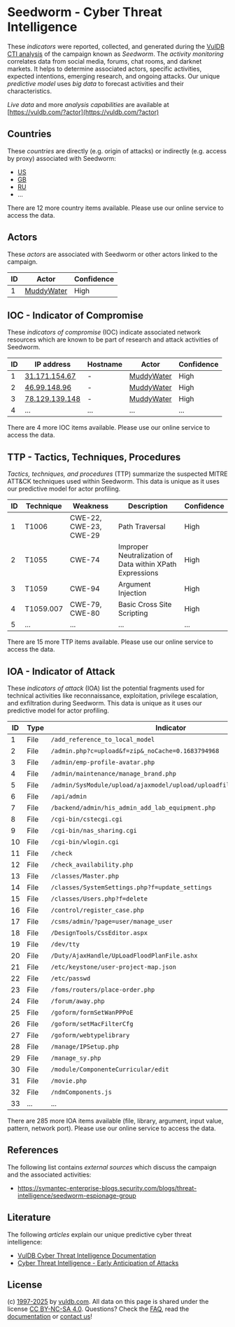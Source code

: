 # Seedworm - Cyber Threat Intelligence

These _indicators_ were reported, collected, and generated during the [VulDB CTI analysis](https://vuldb.com/?kb.cti) of the campaign known as _Seedworm_. The _activity monitoring_ correlates data from social media, forums, chat rooms, and darknet markets. It helps to determine associated actors, specific activities, expected intentions, emerging research, and ongoing attacks. Our unique _predictive model_ uses _big data_ to forecast activities and their characteristics.

_Live data_ and more _analysis capabilities_ are available at [https://vuldb.com/?actor](https://vuldb.com/?actor)

## Countries

These _countries_ are directly (e.g. origin of attacks) or indirectly (e.g. access by proxy) associated with Seedworm:

* [US](https://vuldb.com/?country.us)
* [GB](https://vuldb.com/?country.gb)
* [RU](https://vuldb.com/?country.ru)
* ...

There are 12 more country items available. Please use our online service to access the data.

## Actors

These _actors_ are associated with Seedworm or other actors linked to the campaign.

ID | Actor | Confidence
-- | ----- | ----------
1 | [MuddyWater](https://vuldb.com/?actor.muddywater) | High

## IOC - Indicator of Compromise

These _indicators of compromise_ (IOC) indicate associated network resources which are known to be part of research and attack activities of Seedworm.

ID | IP address | Hostname | Actor | Confidence
-- | ---------- | -------- | ----- | ----------
1 | [31.171.154.67](https://vuldb.com/?ip.31.171.154.67) | - | [MuddyWater](https://vuldb.com/?actor.muddywater) | High
2 | [46.99.148.96](https://vuldb.com/?ip.46.99.148.96) | - | [MuddyWater](https://vuldb.com/?actor.muddywater) | High
3 | [78.129.139.148](https://vuldb.com/?ip.78.129.139.148) | - | [MuddyWater](https://vuldb.com/?actor.muddywater) | High
4 | ... | ... | ... | ...

There are 4 more IOC items available. Please use our online service to access the data.

## TTP - Tactics, Techniques, Procedures

_Tactics, techniques, and procedures_ (TTP) summarize the suspected MITRE ATT&CK techniques used within Seedworm. This data is unique as it uses our predictive model for actor profiling.

ID | Technique | Weakness | Description | Confidence
-- | --------- | -------- | ----------- | ----------
1 | T1006 | CWE-22, CWE-23, CWE-29 | Path Traversal | High
2 | T1055 | CWE-74 | Improper Neutralization of Data within XPath Expressions | High
3 | T1059 | CWE-94 | Argument Injection | High
4 | T1059.007 | CWE-79, CWE-80 | Basic Cross Site Scripting | High
5 | ... | ... | ... | ...

There are 15 more TTP items available. Please use our online service to access the data.

## IOA - Indicator of Attack

These _indicators of attack_ (IOA) list the potential fragments used for technical activities like reconnaissance, exploitation, privilege escalation, and exfiltration during Seedworm. This data is unique as it uses our predictive model for actor profiling.

ID | Type | Indicator | Confidence
-- | ---- | --------- | ----------
1 | File | `/add_reference_to_local_model` | High
2 | File | `/admin.php?c=upload&f=zip&_noCache=0.1683794968` | High
3 | File | `/admin/emp-profile-avatar.php` | High
4 | File | `/admin/maintenance/manage_brand.php` | High
5 | File | `/admin/SysModule/upload/ajaxmodel/upload/uploadfilepath/sysmodule_1` | High
6 | File | `/api/admin` | Medium
7 | File | `/backend/admin/his_admin_add_lab_equipment.php` | High
8 | File | `/cgi-bin/cstecgi.cgi` | High
9 | File | `/cgi-bin/nas_sharing.cgi` | High
10 | File | `/cgi-bin/wlogin.cgi` | High
11 | File | `/check` | Low
12 | File | `/check_availability.php` | High
13 | File | `/classes/Master.php` | High
14 | File | `/classes/SystemSettings.php?f=update_settings` | High
15 | File | `/classes/Users.php?f=delete` | High
16 | File | `/control/register_case.php` | High
17 | File | `/csms/admin/?page=user/manage_user` | High
18 | File | `/DesignTools/CssEditor.aspx` | High
19 | File | `/dev/tty` | Medium
20 | File | `/Duty/AjaxHandle/UpLoadFloodPlanFile.ashx` | High
21 | File | `/etc/keystone/user-project-map.json` | High
22 | File | `/etc/passwd` | Medium
23 | File | `/foms/routers/place-order.php` | High
24 | File | `/forum/away.php` | High
25 | File | `/goform/formSetWanPPPoE` | High
26 | File | `/goform/setMacFilterCfg` | High
27 | File | `/goform/webtypelibrary` | High
28 | File | `/manage/IPSetup.php` | High
29 | File | `/manage_sy.php` | High
30 | File | `/module/ComponenteCurricular/edit` | High
31 | File | `/movie.php` | Medium
32 | File | `/ndmComponents.js` | High
33 | ... | ... | ...

There are 285 more IOA items available (file, library, argument, input value, pattern, network port). Please use our online service to access the data.

## References

The following list contains _external sources_ which discuss the campaign and the associated activities:

* https://symantec-enterprise-blogs.security.com/blogs/threat-intelligence/seedworm-espionage-group

## Literature

The following _articles_ explain our unique predictive cyber threat intelligence:

* [VulDB Cyber Threat Intelligence Documentation](https://vuldb.com/?kb.cti)
* [Cyber Threat Intelligence - Early Anticipation of Attacks](https://www.scip.ch/en/?labs.20201022)

## License

(c) [1997-2025](https://vuldb.com/?kb.changelog) by [vuldb.com](https://vuldb.com/?kb.about). All data on this page is shared under the license [CC BY-NC-SA 4.0](https://creativecommons.org/licenses/by-nc-sa/4.0/). Questions? Check the [FAQ](https://vuldb.com/?kb.faq), read the [documentation](https://vuldb.com/?kb) or [contact us](https://vuldb.com/?contact)!
